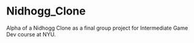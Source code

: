# Nidhogg_Clone
Alpha of a Nidhogg Clone as a final group project for Intermediate Game Dev course at NYU.
